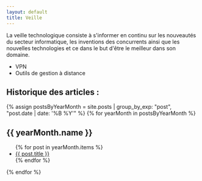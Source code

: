 ```yaml
---
layout: default
title: Veille
---
```


La veille technologique consiste à s'informer en continu sur les nouveautés du secteur informatique, les inventions des concurrents ainsi que les nouvelles technologies et ce dans le but d'être le meilleur dans son domaine.

- VPN
- Outils de gestion à distance

## Historique des articles :

{% assign postsByYearMonth = site.posts | group_by_exp: "post", "post.date | date: '%B %Y'" %}
{% for yearMonth in postsByYearMonth %}
  <h2>{{ yearMonth.name }}</h2>
  <ul>
    {% for post in yearMonth.items %}
      <li><a href="{{ post.url }}">{{ post.title }}</a></li>
    {% endfor %}
  </ul>
{% endfor %}
